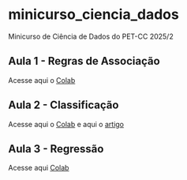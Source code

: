 # minicurso_ciencia_dados
Minicurso de Ciência de Dados do PET-CC 2025/2

## Aula 1 - Regras de Associação
Acesse aqui o [Colab](https://colab.research.google.com/drive/1-wwVX8itNwgVSq4hwKXAfoangjfboELE?usp=sharing)

## Aula 2 - Classificação
Acesse aqui o [Colab](https://colab.research.google.com/drive/1GC6sSy5rj5I1YBPb9aPoNblgx4duTrtD?usp=sharing)
e aqui o [artigo](https://scott.fortmann-roe.com/docs/BiasVariance.html)

## Aula 3 - Regressão
Acesse aqui [Colab](https://colab.research.google.com/drive/1hJcIaBHeqY6KWoVSBdYEhPRykCtXxFuQ?usp=sharing)

